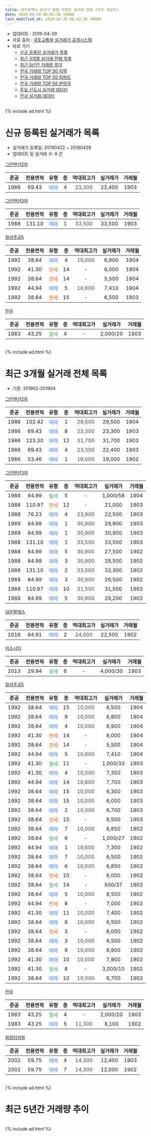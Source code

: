 ```yaml
---
title: 대구광역시 달서구 본동 아파트 실거래 정보 (주간 레포트)
date: 2019-04-29 06:02:38 +0900
last_modified_at: 2019-04-29 06:02:38 +0900
---
```


* 업데이트 : 2019-04-29
* 자료 출처 : [국토교통부 실거래가 공개시스템](http://rt.molit.go.kr)
* 바로 가기
    * [신규 등록된 실거래가 목록](#신규-등록된-실거래가-목록)
    * [최근 3개월 실거래 전체 목록](#최근-3개월-실거래-전체-목록)
    * [최근 5년간 거래량 추이](#최근-5년간-거래량-추이)
    * [전국 거래량 TOP 50 지역](https://inasie.github.io/apt-trade-info/최근-3개월-전국에서-가장-거래가-많이-발생한-지역)
    * [전국 거래량 TOP 50 아파트](https://inasie.github.io/apt-trade-info/최근-3개월-전국에서-가장-거래가-많이-발생한-아파트)
    * [전국 거래량 TOP 50 분양권](https://inasie.github.io/apt-trade-info/최근-3개월-전국에서-가장-거래가-많이-발생한-분양권)
    * [주요 신도시 실거래 데이터](https://inasie.github.io/apt-trade-info/주요-신도시)
    * [전국 실거래 데이터](https://inasie.github.io/apt-trade-info/전국)
<br>
{% include ad.html %}
<br>

# 신규 등록된 실거래가 목록
* 실거래가 등록일: 20190422 ~ 20190429
* 업데이트 된 실거래 수: 8 건


[그린맨션2차](https://search.naver.com/search.naver?query=%EB%8C%80%EA%B5%AC%EA%B4%91%EC%97%AD%EC%8B%9C+%EB%8B%AC%EC%84%9C%EA%B5%AC+%EB%B3%B8%EB%8F%99+%EA%B7%B8%EB%A6%B0%EB%A7%A8%EC%85%982%EC%B0%A8)

|준공|전용면적|유형|층|역대최고가|실거래가|거래월|
|:---:|:---:|:---:|:---:|:---:|:---:|:---:|
|1986|69.43|<span style="color:#4285f3">매매</span>|4|<span style="color:#444444">23,300</span>|22,400|1903|

[그린맨션3차](https://search.naver.com/search.naver?query=%EB%8C%80%EA%B5%AC%EA%B4%91%EC%97%AD%EC%8B%9C+%EB%8B%AC%EC%84%9C%EA%B5%AC+%EB%B3%B8%EB%8F%99+%EA%B7%B8%EB%A6%B0%EB%A7%A8%EC%85%983%EC%B0%A8)

|준공|전용면적|유형|층|역대최고가|실거래가|거래월|
|:---:|:---:|:---:|:---:|:---:|:---:|:---:|
|1988|131.10|<span style="color:#4285f3">매매</span>|1|<span style="color:#444444">33,500</span>|33,500|1903|

[월성주공5](https://search.naver.com/search.naver?query=%EB%8C%80%EA%B5%AC%EA%B4%91%EC%97%AD%EC%8B%9C+%EB%8B%AC%EC%84%9C%EA%B5%AC+%EB%B3%B8%EB%8F%99+%EC%9B%94%EC%84%B1%EC%A3%BC%EA%B3%B55)

|준공|전용면적|유형|층|역대최고가|실거래가|거래월|
|:---:|:---:|:---:|:---:|:---:|:---:|:---:|
|1992|38.64|<span style="color:#4285f3">매매</span>|4|<span style="color:#444444">10,000</span>|6,900|1904|
|1992|41.30|<span style="color:#ff5a00">전세</span>|14|<span style="color:#444444">-</span>|8,000|1904|
|1992|38.64|<span style="color:#ff5a00">전세</span>|14|<span style="color:#444444">-</span>|5,500|1904|
|1992|44.94|<span style="color:#4285f3">매매</span>|5|<span style="color:#444444">10,600</span>|7,410|1904|
|1992|38.64|<span style="color:#ff5a00">전세</span>|15|<span style="color:#444444">-</span>|6,500|1903|

[한우](https://search.naver.com/search.naver?query=%EB%8C%80%EA%B5%AC%EA%B4%91%EC%97%AD%EC%8B%9C+%EB%8B%AC%EC%84%9C%EA%B5%AC+%EB%B3%B8%EB%8F%99+%ED%95%9C%EC%9A%B0)

|준공|전용면적|유형|층|역대최고가|실거래가|거래월|
|:---:|:---:|:---:|:---:|:---:|:---:|:---:|
|1983|43.25|<span style="color:#34a853">월세</span>|4|<span style="color:#444444">-</span>|2,000/20|1903|


<br>
{% include ad.html %}
<br>

# 최근 3개월 실거래 전체 목록
* 기준: 201902-201904


[그린맨션2차](https://search.naver.com/search.naver?query=%EB%8C%80%EA%B5%AC%EA%B4%91%EC%97%AD%EC%8B%9C+%EB%8B%AC%EC%84%9C%EA%B5%AC+%EB%B3%B8%EB%8F%99+%EA%B7%B8%EB%A6%B0%EB%A7%A8%EC%85%982%EC%B0%A8)

|준공|전용면적|유형|층|역대최고가|실거래가|거래월|
|:---:|:---:|:---:|:---:|:---:|:---:|:---:|
|1986|102.42|<span style="color:#4285f3">매매</span>|1|<span style="color:#444444">29,500</span>|29,500|1904|
|1986|69.43|<span style="color:#4285f3">매매</span>|8|<span style="color:#444444">23,300</span>|23,300|1903|
|1986|123.30|<span style="color:#4285f3">매매</span>|12|<span style="color:#444444">31,700</span>|31,700|1903|
|1986|69.43|<span style="color:#4285f3">매매</span>|4|<span style="color:#444444">23,300</span>|22,400|1903|
|1986|53.46|<span style="color:#4285f3">매매</span>|1|<span style="color:#444444">19,000</span>|19,000|1902|

[그린맨션3차](https://search.naver.com/search.naver?query=%EB%8C%80%EA%B5%AC%EA%B4%91%EC%97%AD%EC%8B%9C+%EB%8B%AC%EC%84%9C%EA%B5%AC+%EB%B3%B8%EB%8F%99+%EA%B7%B8%EB%A6%B0%EB%A7%A8%EC%85%983%EC%B0%A8)

|준공|전용면적|유형|층|역대최고가|실거래가|거래월|
|:---:|:---:|:---:|:---:|:---:|:---:|:---:|
|1988|84.99|<span style="color:#34a853">월세</span>|5|<span style="color:#444444">-</span>|1,000/58|1904|
|1988|110.97|<span style="color:#ff5a00">전세</span>|12|<span style="color:#444444">-</span>|21,000|1903|
|1988|76.23|<span style="color:#4285f3">매매</span>|4|<span style="color:#444444">23,900</span>|22,500|1903|
|1988|84.99|<span style="color:#4285f3">매매</span>|1|<span style="color:#444444">30,900</span>|29,900|1903|
|1988|84.99|<span style="color:#4285f3">매매</span>|1|<span style="color:#444444">30,900</span>|30,900|1903|
|1988|131.10|<span style="color:#4285f3">매매</span>|1|<span style="color:#444444">33,500</span>|33,500|1903|
|1988|84.99|<span style="color:#4285f3">매매</span>|5|<span style="color:#444444">30,900</span>|27,500|1902|
|1988|84.99|<span style="color:#4285f3">매매</span>|3|<span style="color:#444444">30,900</span>|28,500|1902|
|1988|131.10|<span style="color:#4285f3">매매</span>|2|<span style="color:#444444">33,500</span>|32,300|1902|
|1988|84.99|<span style="color:#4285f3">매매</span>|3|<span style="color:#444444">30,900</span>|26,500|1902|
|1988|110.97|<span style="color:#4285f3">매매</span>|10|<span style="color:#444444">31,500</span>|31,500|1902|
|1988|84.99|<span style="color:#4285f3">매매</span>|5|<span style="color:#444444">30,900</span>|29,200|1902|

[대운팔레스](https://search.naver.com/search.naver?query=%EB%8C%80%EA%B5%AC%EA%B4%91%EC%97%AD%EC%8B%9C+%EB%8B%AC%EC%84%9C%EA%B5%AC+%EB%B3%B8%EB%8F%99+%EB%8C%80%EC%9A%B4%ED%8C%94%EB%A0%88%EC%8A%A4)

|준공|전용면적|유형|층|역대최고가|실거래가|거래월|
|:---:|:---:|:---:|:---:|:---:|:---:|:---:|
|2016|84.91|<span style="color:#4285f3">매매</span>|2|<span style="color:#444444">24,000</span>|22,500|1902|

[미소시티](https://search.naver.com/search.naver?query=%EB%8C%80%EA%B5%AC%EA%B4%91%EC%97%AD%EC%8B%9C+%EB%8B%AC%EC%84%9C%EA%B5%AC+%EB%B3%B8%EB%8F%99+%EB%AF%B8%EC%86%8C%EC%8B%9C%ED%8B%B0)

|준공|전용면적|유형|층|역대최고가|실거래가|거래월|
|:---:|:---:|:---:|:---:|:---:|:---:|:---:|
|2013|29.94|<span style="color:#34a853">월세</span>|6|<span style="color:#444444">-</span>|4,000/30|1903|

[월성주공5](https://search.naver.com/search.naver?query=%EB%8C%80%EA%B5%AC%EA%B4%91%EC%97%AD%EC%8B%9C+%EB%8B%AC%EC%84%9C%EA%B5%AC+%EB%B3%B8%EB%8F%99+%EC%9B%94%EC%84%B1%EC%A3%BC%EA%B3%B55)

|준공|전용면적|유형|층|역대최고가|실거래가|거래월|
|:---:|:---:|:---:|:---:|:---:|:---:|:---:|
|1992|38.64|<span style="color:#4285f3">매매</span>|15|<span style="color:#444444">10,000</span>|6,500|1904|
|1992|38.64|<span style="color:#4285f3">매매</span>|9|<span style="color:#444444">10,000</span>|6,800|1904|
|1992|38.64|<span style="color:#4285f3">매매</span>|4|<span style="color:#444444">10,000</span>|6,900|1904|
|1992|41.30|<span style="color:#ff5a00">전세</span>|14|<span style="color:#444444">-</span>|8,000|1904|
|1992|38.64|<span style="color:#ff5a00">전세</span>|14|<span style="color:#444444">-</span>|5,500|1904|
|1992|44.94|<span style="color:#4285f3">매매</span>|5|<span style="color:#444444">10,600</span>|7,410|1904|
|1992|41.30|<span style="color:#34a853">월세</span>|11|<span style="color:#444444">-</span>|1,000/33|1903|
|1992|41.30|<span style="color:#4285f3">매매</span>|4|<span style="color:#444444">10,000</span>|7,350|1903|
|1992|44.94|<span style="color:#4285f3">매매</span>|14|<span style="color:#444444">10,600</span>|7,700|1903|
|1992|38.64|<span style="color:#4285f3">매매</span>|15|<span style="color:#444444">10,000</span>|6,300|1903|
|1992|38.64|<span style="color:#4285f3">매매</span>|15|<span style="color:#444444">10,000</span>|6,000|1903|
|1992|38.64|<span style="color:#4285f3">매매</span>|2|<span style="color:#444444">10,000</span>|6,700|1903|
|1992|38.64|<span style="color:#ff5a00">전세</span>|15|<span style="color:#444444">-</span>|6,500|1903|
|1992|38.64|<span style="color:#4285f3">매매</span>|7|<span style="color:#444444">10,000</span>|6,850|1902|
|1992|38.64|<span style="color:#34a853">월세</span>|6|<span style="color:#444444">-</span>|1,000/27|1902|
|1992|44.94|<span style="color:#4285f3">매매</span>|1|<span style="color:#444444">10,600</span>|7,300|1902|
|1992|38.64|<span style="color:#4285f3">매매</span>|7|<span style="color:#444444">10,000</span>|6,500|1902|
|1992|38.64|<span style="color:#4285f3">매매</span>|6|<span style="color:#444444">10,000</span>|6,850|1902|
|1992|38.64|<span style="color:#ff5a00">전세</span>|10|<span style="color:#444444">-</span>|6,000|1902|
|1992|38.64|<span style="color:#34a853">월세</span>|14|<span style="color:#444444">-</span>|500/37|1902|
|1992|38.64|<span style="color:#4285f3">매매</span>|5|<span style="color:#444444">10,000</span>|8,500|1902|
|1992|44.94|<span style="color:#ff5a00">전세</span>|8|<span style="color:#444444">-</span>|7,000|1902|
|1992|41.30|<span style="color:#4285f3">매매</span>|11|<span style="color:#444444">10,000</span>|7,400|1902|
|1992|38.64|<span style="color:#4285f3">매매</span>|8|<span style="color:#444444">10,000</span>|6,500|1902|
|1992|38.64|<span style="color:#ff5a00">전세</span>|3|<span style="color:#444444">-</span>|6,000|1902|
|1992|38.64|<span style="color:#4285f3">매매</span>|3|<span style="color:#444444">10,000</span>|6,500|1902|
|1992|38.64|<span style="color:#4285f3">매매</span>|9|<span style="color:#444444">10,000</span>|6,900|1902|
|1992|41.30|<span style="color:#4285f3">매매</span>|10|<span style="color:#444444">10,000</span>|7,900|1902|
|1992|41.30|<span style="color:#34a853">월세</span>|8|<span style="color:#444444">-</span>|3,000/10|1902|
|1992|38.64|<span style="color:#4285f3">매매</span>|10|<span style="color:#444444">10,000</span>|6,700|1902|


<script async src="//pagead2.googlesyndication.com/pagead/js/adsbygoogle.js"></script>
<!-- 기본 -->
<ins class="adsbygoogle"
     style="display:block"
     data-ad-client="ca-pub-2446590836940007"
     data-ad-slot="1659523306"
     data-ad-format="auto"
     data-full-width-responsive="true"></ins>
<script>
(adsbygoogle = window.adsbygoogle || []).push({});
</script>


[한우](https://search.naver.com/search.naver?query=%EB%8C%80%EA%B5%AC%EA%B4%91%EC%97%AD%EC%8B%9C+%EB%8B%AC%EC%84%9C%EA%B5%AC+%EB%B3%B8%EB%8F%99+%ED%95%9C%EC%9A%B0)

|준공|전용면적|유형|층|역대최고가|실거래가|거래월|
|:---:|:---:|:---:|:---:|:---:|:---:|:---:|
|1983|43.25|<span style="color:#34a853">월세</span>|4|<span style="color:#444444">-</span>|2,000/20|1903|
|1983|43.25|<span style="color:#4285f3">매매</span>|5|<span style="color:#444444">11,300</span>|8,100|1902|

[화정리치빌](https://search.naver.com/search.naver?query=%EB%8C%80%EA%B5%AC%EA%B4%91%EC%97%AD%EC%8B%9C+%EB%8B%AC%EC%84%9C%EA%B5%AC+%EB%B3%B8%EB%8F%99+%ED%99%94%EC%A0%95%EB%A6%AC%EC%B9%98%EB%B9%8C)

|준공|전용면적|유형|층|역대최고가|실거래가|거래월|
|:---:|:---:|:---:|:---:|:---:|:---:|:---:|
|2002|59.75|<span style="color:#4285f3">매매</span>|4|<span style="color:#444444">14,300</span>|12,400|1903|
|2002|59.75|<span style="color:#4285f3">매매</span>|7|<span style="color:#444444">14,300</span>|12,000|1902|


<br>
{% include ad.html %}
<br>

# 최근 5년간 거래량 추이


<div style="width:100%;">
    <canvas id="deal_progress" height="200"></canvas>
</div>

<script>
new Chart(document.getElementById("deal_progress"), {
    type: 'line',
    data: {
        labels: ['201404','201405','201406','201407','201408','201409','201410','201411','201412','201501','201502','201503','201504','201505','201506','201507','201508','201509','201510','201511','201512','201601','201602','201603','201604','201605','201606','201607','201608','201609','201610','201611','201612','201701','201702','201703','201704','201705','201706','201707','201708','201709','201710','201711','201712','201801','201802','201803','201804','201805','201806','201807','201808','201809','201810','201811','201812','201901','201902','201903','201904'],
        datasets: [{
            label: '매매',
            pointRadius: 1,
            data: [31, 21, 23, 19, 19, 28, 29, 20, 27, 31, 24, 36, 25, 38, 29, 31, 24, 30, 30, 18, 11, 14, 14, 17, 14, 15, 11, 11, 20, 12, 27, 16, 12, 12, 20, 28, 12, 16, 16, 29, 22, 17, 21, 11, 18, 14, 17, 24, 25, 22, 26, 21, 24, 28, 39, 23, 17, 31, 21, 13, 5],
            borderColor: "rgba(255, 201, 14, 1)",
            backgroundColor: "rgba(255, 201, 14, 0.5)",
            fill: false,
            lineTension: 0
        },{
            label: '전월세',
            pointRadius: 1,
            data: [9, 11, 12, 10, 9, 8, 7, 9, 6, 15, 13, 18, 13, 15, 16, 16, 12, 7, 14, 6, 12, 5, 6, 12, 7, 5, 9, 9, 11, 10, 7, 8, 12, 7, 9, 10, 9, 14, 17, 13, 17, 16, 5, 6, 5, 8, 6, 14, 11, 10, 7, 10, 9, 12, 7, 12, 16, 13, 6, 5, 3],
            borderColor: "rgba(0, 141, 185, 1)",
            backgroundColor: "rgba(0, 141, 185, 0.5)",
            fill: false,
            lineTension: 0
        }
        ]
    },
    options: {
        responsive: true,
        title: {
            display: false
        },
        tooltips: {
            mode: 'index',
            intersect: false
        },
        hover: {
            mode: 'nearest',
            intersect: true
        },
        scales: {
            xAxes: [{
                display: true,
                scaleLabel: {
                    display: true,
                    labelString: '년/월'
                }
            }],
            yAxes: [{
                display: true,
                ticks: {
                    suggestedMin: 0,
                },
                scaleLabel: {
                    display: true,
                    labelString: '실거래 수'
                }
            }]
        }
    }
});

</script>


<br>
{% include ad.html %}
<br>

